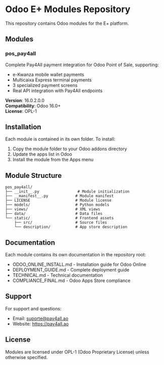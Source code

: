 # Odoo E+ Modules Repository

This repository contains Odoo modules for the E+ platform.

## Modules

### pos_pay4all
Complete Pay4All payment integration for Odoo Point of Sale, supporting:
- e-Kwanza mobile wallet payments
- Multicaixa Express terminal payments
- 3 specialized payment screens
- Real API integration with Pay4All endpoints

**Version**: 16.0.2.0.0  
**Compatibility**: Odoo 16.0+  
**License**: OPL-1

## Installation

Each module is contained in its own folder. To install:

1. Copy the module folder to your Odoo addons directory
2. Update the apps list in Odoo
3. Install the module from the Apps menu

## Module Structure

```
pos_pay4all/
├── __init__.py                 # Module initialization
├── __manifest__.py            # Module manifest
├── LICENSE                    # Module license
├── models/                    # Python models
├── views/                     # XML views
├── data/                      # Data files
└── static/                    # Frontend assets
    ├── src/                   # Source files
    └── description/           # App store description
```

## Documentation

Each module contains its own documentation in the repository root:
- ODOO_ONLINE_INSTALL.md - Installation guide for Odoo Online
- DEPLOYMENT_GUIDE.md - Complete deployment guide
- TECHNICAL.md - Technical documentation
- COMPLIANCE_FINAL.md - Odoo Apps Store compliance

## Support

For support and questions:
- Email: suporte@pay4all.ao
- Website: https://pay4all.ao

## License

Modules are licensed under OPL-1 (Odoo Proprietary License) unless otherwise specified.
